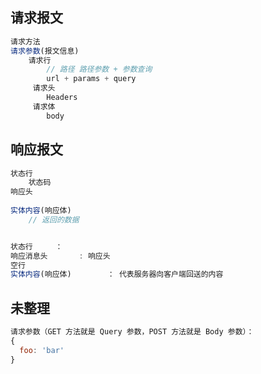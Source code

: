 ## 请求报文

```js
请求方法
请求参数(报文信息)
	请求行
		// 路径 路径参数 + 参数查询
    	url + params + query
     请求头
        Headers
     请求体
        body
```



## 响应报文

```js
状态行
	状态码
响应头
	
实体内容(响应体)
	// 返回的数据


状态行		：
响应消息头		: 响应头
空行
实体内容(响应体)		 ： 代表服务器向客户端回送的内容
```

## 未整理

```js
请求参数（GET 方法就是 Query 参数，POST 方法就是 Body 参数）：
{
  foo: 'bar'
}
```



